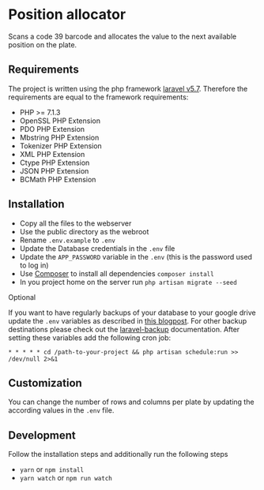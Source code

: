 # Position allocator

Scans a code 39 barcode and allocates the value to the next available position on the plate.

## Requirements

The project is written using the php framework [laravel v5.7](https://laravel.com/docs/5.7/). Therefore the requirements are equal to the framework requirements:

- PHP >= 7.1.3
- OpenSSL PHP Extension
- PDO PHP Extension
- Mbstring PHP Extension
- Tokenizer PHP Extension
- XML PHP Extension
- Ctype PHP Extension
- JSON PHP Extension
- BCMath PHP Extension

## Installation

- Copy all the files to the webserver
- Use the public directory as the webroot
- Rename `.env.example` to `.env`
- Update the Database credentials in the `.env` file
- Update the `APP_PASSWORD` variable in the `.env` (this is the password used to log in)
- Use [Composer](https://getcomposer.org/) to install all dependencies `composer install`
- In you project home on the server run `php artisan migrate --seed`


Optional

If you want to have regularly backups of your database to your google drive update the `.env` variables as described in [this blogpost](https://medium.com/@dennissmink/laravel-backup-database-to-your-google-drive-f4728a2b74bd). For other backup destinations please check out the [laravel-backup](https://docs.spatie.be/laravel-backup) documentation. After setting these variables add the following cron job:
```
* * * * * cd /path-to-your-project && php artisan schedule:run >> /dev/null 2>&1
```

## Customization

You can change the number of rows and columns per plate by updating the according values in the `.env` file.

## Development

Follow the installation steps and additionally run the following steps

- `yarn` or `npm install`
- `yarn watch` or `npm run watch`

